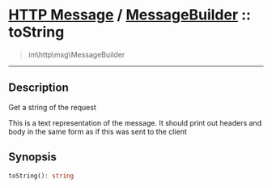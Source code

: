 # [HTTP Message](http.md) / [MessageBuilder](http-MessageBuilder.md) :: toString
 > im\http\msg\MessageBuilder
____

## Description
Get a string of the request

This is a text representation of the message.
It should print out headers and body in the same
form as if this was sent to the client

## Synopsis
```php
toString(): string
```
